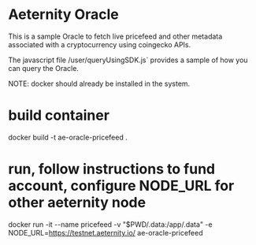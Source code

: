 # Aeternity Oracle

This is a sample Oracle to fetch live pricefeed and other metadata associated with a cryptocurrency using coingecko APIs.

The javascript file /user/queryUsingSDK.js` provides a sample of how you can query the Oracle.

NOTE: docker should already be installed in the system.

# build container

docker build -t ae-oracle-pricefeed .

# run, follow instructions to fund account, configure NODE_URL for other aeternity node

docker run -it --name pricefeed -v "$PWD/.data:/app/.data" -e NODE_URL=https://testnet.aeternity.io/ ae-oracle-pricefeed
